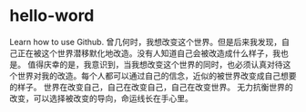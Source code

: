 # hello-word
Learn how to use Github.
曾几何时，我想改变这个世界。但是后来我发现，自己正在被这个世界潜移默化地改造。没有人知道自己会被改造成什么样子，我也是。
值得庆幸的是，我意识到，当我想改变这个世界的同时，也必须认真对待这个世界对我的改造。每个人都可以通过自己的信念，近似的被世界改变成自己想要的样子。
世界在改变自己，自己在改变自己，自己在改变世界。
无力抗衡世界的改变，可以选择被改变的导向，命运线长在手心里。
